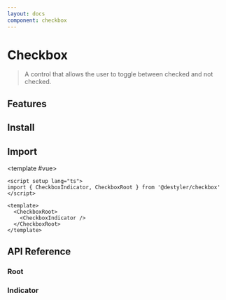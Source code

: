 ```yaml
---
layout: docs
component: checkbox
---
```


# Checkbox

> A control that allows the user to toggle between checked and not checked.

<Preview name="checkbox" />

## Features

<Features :lists="[
'Supports indeterminate state.',
'Full keyboard navigation.',
'Can be controlled or uncontrolled.',
]" />

## Install

<CodeGroupPackage name="@destyler/checkbox" />

## Import

<CodePreview :tabs="[
  {value: 'vue', label: 'index.vue', icon: 'vscode-icons:file-type-vue'}
]">

<template #vue>

```vue twoslash
<script setup lang="ts">
import { CheckboxIndicator, CheckboxRoot } from '@destyler/checkbox'
</script>

<template>
  <CheckboxRoot>
    <CheckboxIndicator />
  </CheckboxRoot>
</template>
```

</template>

</CodePreview>

## API Reference

### Root

<!--@include: ../../packages/components/checkbox/.docs/root.md-->

### Indicator

<!--@include: ../../packages/components/checkbox/.docs/indicator.md-->
